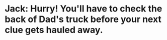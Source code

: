 # Jack: Hurry!  You'll have to check the back of Dad's truck before your next clue gets hauled away.
